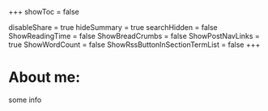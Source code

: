 +++
showToc = false

disableShare = true
hideSummary = true
searchHidden = false
ShowReadingTime = false
ShowBreadCrumbs = false
ShowPostNavLinks = true
ShowWordCount = false
ShowRssButtonInSectionTermList = false
+++
<!-- menus = "main"
title = "About" -->

# About me:
some info

